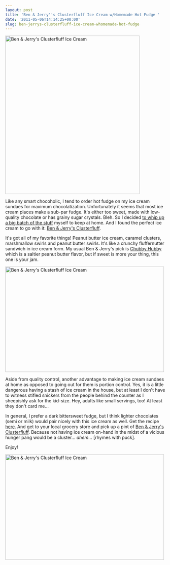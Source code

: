 ```yaml
---
layout: post
title: 'Ben & Jerry''s Clusterfluff Ice Cream w/Homemade Hot Fudge '
date: '2011-05-06T14:14:25+00:00'
slug: ben-jerrys-clusterfluff-ice-cream-whomemade-hot-fudge
---
```

<a href="http://www.flickr.com/photos/kstar810/5693392413/" title="Ben &amp; Jerry's Clusterfluff Ice Cream by kstar810, on Flickr"><img src="http://farm6.static.flickr.com/5301/5693392413_c1794f3082.jpg" width="423" height="500" alt="Ben &amp; Jerry's Clusterfluff Ice Cream"></a>

Like any smart chocoholic, I tend to order hot fudge on my ice cream sundaes for maximum chocolatization. Unfortunately it seems that most ice cream places make a sub-par fudge. It's either too sweet, made with low-quality chocolate or has grainy sugar crystals. Bleh. So I decided <a href="http://www.marthastewart.com/recipe/perfect-hot-fudge-sauce?autonomy_kw=hot%20fudge%20sauce">to whip up a big batch of the stuff</a> myself to keep at home. And I found the perfect ice cream to go with it: <a href="http://www.benjerry.com/flavors/our-flavors/">Ben & Jerry's Clusterfluff</a>.

It's got all of my favorite things! Peanut butter ice cream, caramel clusters, marshmallow swirls and peanut butter swirls. It's like a crunchy fluffernutter sandwich in ice cream form. My usual Ben & Jerry's pick is <a href="http://www.cpbgallery.com/2009/08/20/feelin-lovey-dovey-with-my-chubby-hubby/">Chubby Hubby</a> which is a saltier peanut butter flavor, but if sweet is more your thing, this one is your jam. 

<a href="http://www.flickr.com/photos/kstar810/5693392071/" title="Ben &amp; Jerry's Clusterfluff Ice Cream by kstar810, on Flickr"><img src="http://farm6.static.flickr.com/5185/5693392071_7d3b85ece3.jpg" width="500" height="333" alt="Ben &amp; Jerry's Clusterfluff Ice Cream"></a>

Aside from quality control, another advantage to making ice cream sundaes at home as opposed to going out for them is portion control. Yes, it is a little dangerous having a stash of ice cream in the house, but at least I don't have to witness stifled snickers from the people behind the counter as I sheepishly ask for the kid-size. Hey, adults like small servings, too! At least they don't card me…

In general, I prefer a dark bittersweet fudge, but I think lighter chocolates (semi or milk) would pair nicely with this ice cream as well. Get the recipe <a href="http://www.marthastewart.com/recipe/perfect-hot-fudge-sauce?autonomy_kw=hot%20fudge%20sauce">here</a>. And get to your local grocery store and pick up a pint of <a href="http://www.benjerry.com/flavors/our-flavors/">Ben & Jerry's Clusterfluff</a>. Because not having ice cream on-hand in the midst of a vicious hunger pang would be a cluster… *ahem*... [rhymes with puck]. 

Enjoy!

<a href="http://www.flickr.com/photos/kstar810/5693962696/" title="Ben &amp; Jerry's Clusterfluff Ice Cream by kstar810, on Flickr"><img src="http://farm6.static.flickr.com/5024/5693962696_f33336b11d.jpg" width="500" height="333" alt="Ben &amp; Jerry's Clusterfluff Ice Cream"></a>
